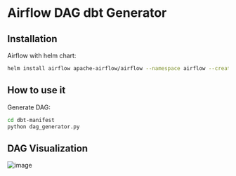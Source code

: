 # Airflow DAG dbt Generator

## Installation

Airflow with helm chart:

```bash
helm install airflow apache-airflow/airflow --namespace airflow --create-namespace -f airflow-manifest/config/values.yaml
```

## How to use it

Generate DAG:

```bash
cd dbt-manifest
python dag_generator.py
```

## DAG Visualization

![image](https://github.com/user-attachments/assets/e3b90bb4-680b-45dc-bf2d-e82365fe7452)
